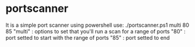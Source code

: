 # portscanner
It is a simple port scanner using powershell
use: ./portscanner.ps1 multi 80 85
"multi" : options to set that you'll run a scan for a range of ports
"80" : port setted to start with the range of ports
"85" : port setted to end
